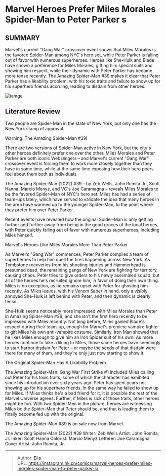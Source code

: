 # Marvel Heroes Prefer Miles Morales  Spider-Man to Peter Parker s


## SUMMARY 



  Marvel&#39;s current &#34;Gang War&#34; crossover event shows that Miles Morales is the favored Spider-Man among NYC&#39;s hero set, while Peter Parker is falling out of favor with numerous superheroes.   Heroes like She-Hulk and Blade have shown a preference for Miles Morales, gifting him special suits and showing him respect, while their dynamic with Peter Parker has become more tense recently.   The Amazing Spider-Man #39 makes it clear that Peter Parker has a likability problem, with his toxic traits and failure to show up for his superhero friends accruing, leading to disdain from other heroes.  

![iamge](https://static1.srcdn.com/wordpress/wp-content/uploads/2021/04/Spider-Man-Peter-Parker-and-Miles-Morales.jpg)

## Literature Review

Two people are Spider-Man in the state of New York, but only one has the New York stamp of approval.




Warning: The Amazing Spider-Man #39!




There are two versions of Spider-Man active in New York, but the city&#39;s other heroes definitely prefer one over the other. Miles Morales and Peter Parker are both iconic Webslingers – and Marvel&#39;s current &#34;Gang War&#34; crossover event is forcing them to work more closely together than they have in some time, while at the same time exposing how their hero peers feel about them both as individuals.

The Amazing Spider-Man (2022) #39 – by Zeb Wells, John Romita Jr., Scott Hanna, Marcio Menyz, and VC&#39;s Joe Caramagna – reveals Miles Morales to be the favored Spider-Man of NYC&#39;s hero set. Miles has had a series of team-ups lately, which have served to validate the idea that many heroes in the area have warmed up to the younger Spider-Man, to the point where they prefer him over Peter Parker.

         




Recent events have revealed how the original Spider-Man is only getting further and further away from being in the good graces of the local heroes, with Peter quickly falling out of favor with numerous superheroes, including Miles himself.


 Marvel&#39;s Heroes LIke Miles Morales More Than Peter Parker 
         

As Marvel&#39;s &#34;Gang War&#34; commences, Peter Parker compiles a team of superheroes to help him quell the fires happening across New York. As Tombstone recoveries from his shooting injuries and Hammerhead is presumed dead, the remaining gangs of New York are fighting for territory, causing chaos. Peter tries to give orders to his newly assembled squad, but all of the heroes he&#39;s recruited ignore him, in favor of doing their own thing. Miles is no exception, as he remains upset with Peter for ghosting him recently. As Miles leaves, with his Venom Saber in hand, only a visibly annoyed She-Hulk is left behind with Peter, and their dynamic is clearly tense.




She-Hulk seems noticeably more impressed with Miles Morales than Peter in Amazing Spider-Man #39, and she isn&#39;t the first hero recently to be impressed with Miles recently. Not long before, Miles gained Blade&#39;s respect during their team-up, enough for Marvel&#39;s premiere vampire fighter to gift Miles his own anti-vampire costume. Similarly, Iron Man showed that he likes Miles enough to give him an Iron Spider suit of his own. As more heroes continue to take a liking to Miles, those same heroes have seemingly to start harbor disdain for Peter – or maybe the seeds of that disdain were there for many of them, and they&#39;re only just now starting to show it.



 The Original Spider-Man Has A Likability Problem 
          

The Amazing Spider-Man: Gang War First Strike #1 included Miles calling out Peter for his toxic traits, some of which the character has exhibited since his introduction over sixty years ago. Peter has spent years not showing up for his superhero friends, in the same way he failed to show up for Miles. If Miles thinks he&#39;s a bad friend for it, it is possible the rest of the Marvel Universe agrees. Further, if Miles is sick of those traits, other heroes might be too. With two Spider-Men in the picture, heroes are witnessing Miles be the Spider-Man that Peter should be, and that is leading them to finally become fed up with the original.




The Amazing Spider-Man #39 is on sale now from Marvel.

 The Amazing Spider-Man (2022) #39                 Writer: Zeb Wells   Artist: John Romita, Jr.   Inker: Scott Hanna   Colorist: Marcio Menyz   Letterer: Joe Caramagna   Cover Artist: John Romita, Jr.      




---

> Author: [Ella](https://instagram.hk.cn/)  
> URL: https://instagram.hk.cn/comics/marvel-heroes-prefer-miles-morales-spider-man-to-peter-parker-s/  

